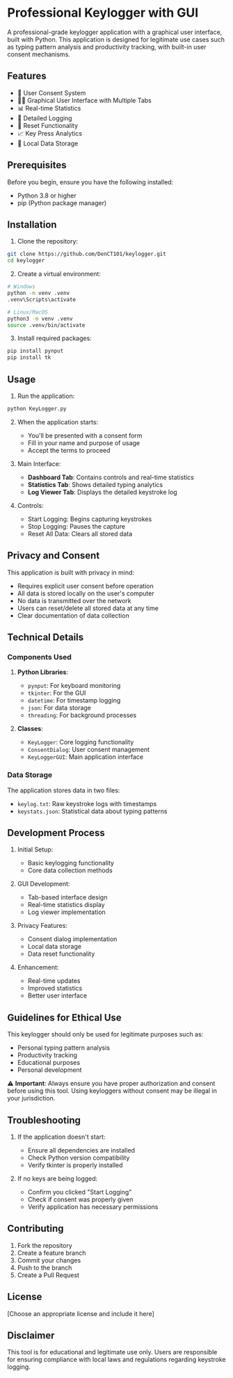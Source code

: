 # Professional Keylogger with GUI

A professional-grade keylogger application with a graphical user interface, built with Python. This application is designed for legitimate use cases such as typing pattern analysis and productivity tracking, with built-in user consent mechanisms.

## Features

- 🔐 User Consent System
- 👨‍💻 Graphical User Interface with Multiple Tabs
- 📊 Real-time Statistics
- 📝 Detailed Logging
- 🔄 Reset Functionality
- 📈 Key Press Analytics
- 💾 Local Data Storage

## Prerequisites

Before you begin, ensure you have the following installed:
- Python 3.8 or higher
- pip (Python package manager)

## Installation

1. Clone the repository:
```bash
git clone https://github.com/DenCT101/keylogger.git
cd keylogger
```

2. Create a virtual environment:
```bash
# Windows
python -m venv .venv
.venv\Scripts\activate

# Linux/MacOS
python3 -m venv .venv
source .venv/bin/activate
```

3. Install required packages:
```bash
pip install pynput
pip install tk
```

## Usage

1. Run the application:
```bash
python KeyLogger.py
```

2. When the application starts:
   - You'll be presented with a consent form
   - Fill in your name and purpose of usage
   - Accept the terms to proceed

3. Main Interface:
   - **Dashboard Tab**: Contains controls and real-time statistics
   - **Statistics Tab**: Shows detailed typing analytics
   - **Log Viewer Tab**: Displays the detailed keystroke log

4. Controls:
   - Start Logging: Begins capturing keystrokes
   - Stop Logging: Pauses the capture
   - Reset All Data: Clears all stored data

## Privacy and Consent

This application is built with privacy in mind:
- Requires explicit user consent before operation
- All data is stored locally on the user's computer
- No data is transmitted over the network
- Users can reset/delete all stored data at any time
- Clear documentation of data collection

## Technical Details

### Components Used

1. **Python Libraries**:
   - `pynput`: For keyboard monitoring
   - `tkinter`: For the GUI
   - `datetime`: For timestamp logging
   - `json`: For data storage
   - `threading`: For background processes

2. **Classes**:
   - `KeyLogger`: Core logging functionality
   - `ConsentDialog`: User consent management
   - `KeyLoggerGUI`: Main application interface

### Data Storage

The application stores data in two files:
- `keylog.txt`: Raw keystroke logs with timestamps
- `keystats.json`: Statistical data about typing patterns

## Development Process

1. Initial Setup:
   - Basic keylogging functionality
   - Core data collection methods

2. GUI Development:
   - Tab-based interface design
   - Real-time statistics display
   - Log viewer implementation

3. Privacy Features:
   - Consent dialog implementation
   - Local data storage
   - Data reset functionality

4. Enhancement:
   - Real-time updates
   - Improved statistics
   - Better user interface

## Guidelines for Ethical Use

This keylogger should only be used for legitimate purposes such as:
- Personal typing pattern analysis
- Productivity tracking
- Educational purposes
- Personal development

⚠️ **Important**: Always ensure you have proper authorization and consent before using this tool. Using keyloggers without consent may be illegal in your jurisdiction.

## Troubleshooting

1. If the application doesn't start:
   - Ensure all dependencies are installed
   - Check Python version compatibility
   - Verify tkinter is properly installed

2. If no keys are being logged:
   - Confirm you clicked "Start Logging"
   - Check if consent was properly given
   - Verify application has necessary permissions

## Contributing

1. Fork the repository
2. Create a feature branch
3. Commit your changes
4. Push to the branch
5. Create a Pull Request

## License

[Choose an appropriate license and include it here]

## Disclaimer

This tool is for educational and legitimate use only. Users are responsible for ensuring compliance with local laws and regulations regarding keystroke logging.
